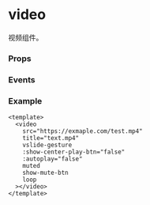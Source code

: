 # video

视频组件。

### Props

<Props :data="props" />

### Events

<Events :data="events" />

### Example

```vue
<template>
  <video
    src="https://exmaple.com/test.mp4"
    title="text.mp4"
    vslide-gesture
    :show-center-play-btn="false"
    :autoplay="false"
    muted
    show-mute-btn
    loop
  ></video>
</template>
```

<script setup>
const props = [
  {
    name: 'src',
    type: 'string',
    default: '',
    required: true,
    desc: '要播放视频的资源地址，支持网络路径、本地临时路径',
    version: '0.1.0',
  },
  {
    name: 'duration',
    type: 'number',
    default: '',
    required: false,
    desc: '指定视频时长（只是显示视频总时长，不会改变原有视频的进度）',
    version: '0.1.0',
  },
  {
    name: 'controls',
    type: 'boolean',
    default: 'true',
    required: false,
    desc: '是否显示默认播放控件',
    version: '0.1.0',
  },
  {
    name: 'autoplay',
    type: 'boolean',
    default: 'false',
    required: false,
    desc: '是否自动播放',
    version: '0.1.0',
  },
  {
    name: 'loop',
    type: 'boolean',
    default: 'false',
    required: false,
    desc: '是否循环播放',
    version: '0.1.0',
  },
  {
    name: 'muted',
    type: 'boolean',
    default: 'false',
    required: false,
    desc: '是否静音播放',
    version: '0.1.0',
  },
  {
    name: 'initial-time',
    type: 'number',
    default: '0',
    required: false,
    desc: '指定视频初始播放位置',
    version: '0.1.0',
  },
  {
    name: 'direction',
    type: 'number',
    default: '',
    required: false,
    desc: '设置全屏时视频的方向，不指定则根据宽高比自动判断',
    version: '0.1.0',
    values: [
      { value: 0, desc: '正常竖向' },
      { value: 90, desc: '屏幕逆时针90度' },
      { value: -90, desc: '屏幕顺时针90度' },
    ],
  },
  {
    name: 'show-progress',
    type: 'boolean',
    default: 'true',
    required: false,
    desc: '是否显示控制栏的进度条',
    version: '0.1.0',
  },
  {
    name: 'show-fullscreen-btn',
    type: 'boolean',
    default: 'true',
    required: false,
    desc: '是否显示控制栏的全屏按钮',
    version: '0.1.0',
  },
  {
    name: 'show-play-btn',
    type: 'boolean',
    default: 'true',
    required: false,
    desc: '是否显示控制栏的播放按钮',
    version: '0.1.0',
  },
  {
    name: 'show-mute-btn',
    type: 'boolean',
    default: 'false',
    required: false,
    desc: '是否显示控制栏的静音按钮',
    version: '0.1.0',
  },
  {
    name: 'show-center-play-btn',
    type: 'boolean',
    default: 'true',
    required: false,
    desc: '是否显示视频中间的播放按钮',
    version: '0.1.0',
  },
  {
    name: 'show-screen-lock-button',
    type: 'boolean',
    default: 'false',
    required: false,
    desc: '是否显示锁屏按钮，仅在全屏时显示，锁屏后控制栏的操作',
    version: '0.1.0',
  },
  {
    name: 'object-fit',
    type: 'string',
    default: 'contain',
    required: false,
    desc: '当视频大小与 video 容器大小不一致时，视频的表现形式',
    version: '0.1.0',
    values: [
      { value: 'contain', desc: '包含' },
      { value: 'fill', desc: '填充' },
      { value: 'cover', desc: '覆盖' },
    ],
  },
  {
    name: 'poster',
    type: 'string',
    default: '',
    required: false,
    desc: '视频封面的图片网络资源地址',
    version: '0.1.0',
  },
  {
    name: 'title',
    type: 'string',
    default: '',
    required: false,
    desc: '视频的标题，全屏时在顶部展示',
    version: '0.1.0',
  },
  {
    name: 'play-btn-position',
    type: 'string',
    default: 'bottom',
    required: false,
    desc: '播放按钮的位置',
    version: '0.1.0',
    values: [
      { value: 'bottom', desc: '控制栏' },
      { value: 'center', desc: '视频中间' }
    ],
  },
   {
    name: 'enable-progress-gesture',
    type: 'boolean',
    default: 'true',
    required: false,
    desc: '是否开启控制进度的手势',
    version: '0.1.0',
  },
  {
    name: 'enable-play-gesture',
    type: 'boolean',
    default: 'false',
    required: false,
    desc: '是否开启播放手势，即双击切换播放/暂停',
    version: '0.1.0',
  },
   {
    name: 'vslide-gesture',
    type: 'boolean',
    default: 'false',
    required: false,
    desc: '在非全屏模式下，是否开启亮度与音量调节手势',
    version: '0.1.0',
  },
  {
    name: 'vslide-gesture-in-fullscreen',
    type: 'boolean',
    default: 'false',
    required: false,
    desc: '在全屏模式下，是否开启亮度与音量调节手势',
    version: '0.1.0',
  },
]

const events = [
    {
        name: "play", 
        desc: "开始/继续播放时触发", 
        event:""
    },
    {
        name: "pause", 
        desc: "暂停播放时触发", 
        event:""
    },
    {
        name: "ended", 
        desc: "播放到末尾时触发", 
        event:""
    },
    {
        name: "timeupdate", 
        desc: "播放进度变化时触发，触发频率 250ms 一次", 
        event:"{ currentTime: number, duration: number }"
    },
    {
        name: "fullscreenchange", 
        desc: "视频进入和退出全屏时触发", 
        event:"{fullScreen: boolean, direction: 'vertical' | 'horizontal' }"
    },
    {
        name: "waiting", 
        desc: "视频出现缓冲时触发", 
        event:""
    },
    {
        name: "error", 
        desc: "视频播放出错时触发", 
        event:""
    },
    {
        name: "progress", 
        desc: "加载进度变化时触发，只支持一段加载，单位为百分比", 
        event:"{ buffered: number }"
    },
    {
        name: "loadedmetadata", 
        desc: "视频元数据加载完成时触发", 
        event:"{ width: number, height: number, duration: number }"
    },
    {
        name: "controlstoggle", 
        desc: "切换 controls 显示隐藏时触发", 
        event:"{ show: boolean }"
    },
    {
        name: "seekcomplete", 
        desc: "seek 完成时触发，单位为秒", 
        event:"{ position: number }"
    },
]

</script>
